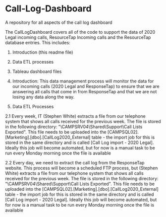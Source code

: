 # Call-Log-Dashboard
A repository for all aspects of the call log dashboard

The CallLogDashboard covers all of the code to support the data of 2020 Legal incoming calls, ResourceTap Incoming calls and the ResourceTap database entries. This includes:

  1. Introduction (this readme file)
  2. Data ETL processes
  3. Tableau dashboard files
  
1. Introduction:
This data management process will monitor the data for our incoming calls (2020 Legal and ResponseTap) to ensure that we are answering all calls that come in from ResponseTap and that we are not losing any data along the way.

2. Data ETL Processes

2.1 Every week, IT (Stephen White) extracts a file from our telephone system that shows all calls received for the previous week. The file is stored in the following directory: "\\CAMPSRV04\Shared\Support\Call Lists Exported". This file needs to be uploaded into the [CAMPSQL02].[Marketing].[dbo].[CallLog2020_External] table - the import job for this is stored in the same directory and is called [Call Log import - 2020 Legal]. Ideally this job will become automated, but for now is a manual task to be run every Monday morning once the file is available

2.2 Every day, we need to extract the call log from the ResponseTap website. This process will become a scheduled FTP process, but  (Stephen White) extracts a file from our telephone system that shows all calls received for the previous week. The file is stored in the following directory: "\\CAMPSRV04\Shared\Support\Call Lists Exported". This file needs to be uploaded into the [CAMPSQL02].[Marketing].[dbo].[CallLog2020_External] table - the import job for this is stored in the same directory and is called [Call Log import - 2020 Legal]. Ideally this job will become automated, but for now is a manual task to be run every Monday morning once the file is available
